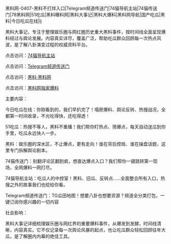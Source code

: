 #
黑料网-0407-黑料不打烊入口|Telegram频道传送门|74猫导航主站|74猫传送门|78黑料网|51吃瓜|黑料曝料网|黑料大事记|黑料大爆料|黑料网导航|国产吃瓜|黑料|今日吃瓜在线|lj

黑料大事记，专注于整理娱乐圈与网红圈历史重大黑料事件，按时间线全面呈现爆料经过与舆论发展。内容真实详尽，覆盖广泛，帮助吃瓜群众回顾每一次热点风波，是了解八卦演变过程的权威资料平台。


点击访问：<a href="https://74mao.com/">74猫导航主站</a>

点击访问：<a href="https://74mao.com/">Telegram频道传送门</a>

点击访问：<a href="https://gbs-3wd.pages.dev/">黑料·黑料网</a>

点击访问：<a href="https://sdfsh.pages.dev/">黑料网独家爆料</a>


主要内容：

今日吃瓜在线：你刚看到的，我们早扒完了！塌房爆料、舆论反转、热搜战况，全都第一时间收录，不光吃得快，还吃得透！

51吃瓜：热搜不等人，黑料不重播！我们帮你盯热点、筛爆点，每天自动送瓜到你手里，吃瓜永远快人一步。

黑料：娱乐圈的深水区，不止爆点，更有走向！谁在背后控局、谁在操盘话题，这里专门拆解舆论剧本。

74猫传送门：别翻评论区翻到疯，想直达爆点入口？我们帮你一键跳转第一现场，全网爆料一网打尽。

74猫导航主站：吃瓜人的中控室！黑料、旧瓜、反转点……全面整合所有入口，热搜之外的故事我们也挖给你看。

Telegram频道传送门：TG瓜田地图！想要八卦也想要资源？频道全分类打包，一键订阅你感兴趣的一切内容


社会影响：

黑料大事记详细梳理娱乐圈与网红界的重要爆料事件，从爆发到发酵，时间线清晰，内容真实。它不仅记录每一次舆论风暴的起点，也让吃瓜群众轻松回顾往年大瓜，是了解圈内内幕的绝佳工具。

<span style="display:none;">[Canonical link](）</span>
